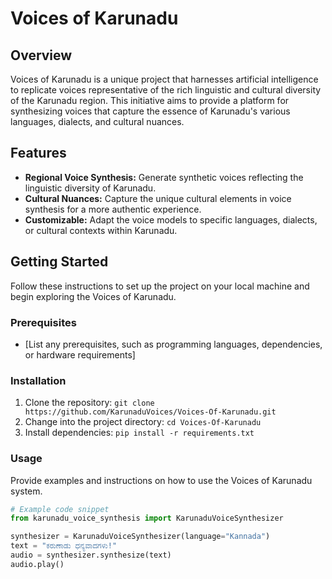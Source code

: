 # Voices of Karunadu
## Overview

Voices of Karunadu is a unique project that harnesses artificial intelligence to replicate voices representative of the rich linguistic and cultural diversity of the Karunadu region. This initiative aims to provide a platform for synthesizing voices that capture the essence of Karunadu's various languages, dialects, and cultural nuances.

## Features

- **Regional Voice Synthesis:** Generate synthetic voices reflecting the linguistic diversity of Karunadu.
- **Cultural Nuances:** Capture the unique cultural elements in voice synthesis for a more authentic experience.
- **Customizable:** Adapt the voice models to specific languages, dialects, or cultural contexts within Karunadu.

## Getting Started

Follow these instructions to set up the project on your local machine and begin exploring the Voices of Karunadu.

### Prerequisites

- [List any prerequisites, such as programming languages, dependencies, or hardware requirements]

### Installation

1. Clone the repository: `git clone https://github.com/KarunaduVoices/Voices-Of-Karunadu.git`
2. Change into the project directory: `cd Voices-Of-Karunadu`
3. Install dependencies: `pip install -r requirements.txt`

### Usage

Provide examples and instructions on how to use the Voices of Karunadu system.

```python
# Example code snippet
from karunadu_voice_synthesis import KarunaduVoiceSynthesizer

synthesizer = KarunaduVoiceSynthesizer(language="Kannada")
text = "ಕರುಣಾಡು ಧನ್ಯವಾದಗಳು!"
audio = synthesizer.synthesize(text)
audio.play()
